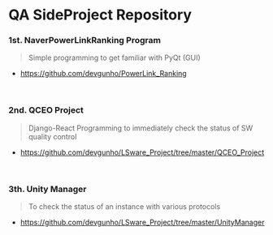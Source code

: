 # QA SideProject Repository

### 1st. NaverPowerLinkRanking Program

> Simple programming to get familiar with PyQt (GUI)

- https://github.com/devgunho/PowerLink_Ranking

<br/>

### 2nd. QCEO Project

> Django-React Programming to immediately check the status of SW quality control

- https://github.com/devgunho/LSware_Project/tree/master/QCEO_Project

<br/>

### 3th. Unity Manager

> To check the status of an instance with various protocols

- https://github.com/devgunho/LSware_Project/tree/master/UnityManager

